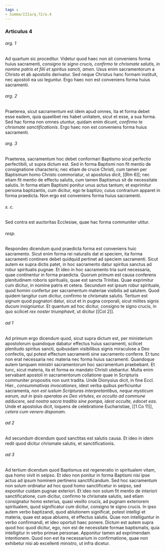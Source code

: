 ```yaml
---
tags : 
- Summa/IIIa/q.72/a.4
---
```


### Articulus 4

###### arg. 1
Ad quartum sic proceditur. Videtur quod haec non sit conveniens forma huius sacramenti, *consigno te signo crucis, confirmo te chrismate salutis, in nomine patris et filii et spiritus sancti, amen*. Usus enim sacramentorum a Christo et ab apostolis derivatur. Sed neque Christus hanc formam instituit, nec apostoli ea usi leguntur. Ergo haec non est conveniens forma huius sacramenti.

###### arg. 2
Praeterea, sicut sacramentum est idem apud omnes, ita et forma debet esse eadem, quia quaelibet res habet unitatem, sicut et esse, a sua forma. Sed hac forma non omnes utuntur, quidam enim dicunt, *confirmo te chrismate sanctificationis*. Ergo haec non est conveniens forma huius sacramenti.

###### arg. 3
Praeterea, sacramentum hoc debet conformari Baptismo sicut perfectio perfectibili, ut supra dictum est. Sed in forma Baptismi non fit mentio de consignatione characteris; nec etiam de cruce Christi, cum tamen per Baptismum homo Christo commoriatur, ut apostolus dicit, [[Rm 6]]; nec etiam fit mentio de effectu salutis, cum tamen Baptismus sit de necessitate salutis. In forma etiam Baptismi ponitur unus actus tantum; et exprimitur persona baptizantis, cum dicitur, ego te baptizo; cuius contrarium apparet in forma praedicta. Non ergo est conveniens forma huius sacramenti.

###### s. c.
Sed contra est auctoritas Ecclesiae, quae hac forma communiter utitur.

###### resp.
Respondeo dicendum quod praedicta forma est conveniens huic sacramento. Sicut enim forma rei naturalis dat ei speciem, ita forma sacramenti continere debet quidquid pertinet ad speciem sacramenti. Sicut autem ex supra dictis patet, in hoc sacramento datur spiritus sanctus ad robur spiritualis pugnae. Et ideo in hoc sacramento tria sunt necessaria, quae continentur in forma praedicta. Quorum primum est causa conferens plenitudinem roboris spiritualis, quae est sancta Trinitas. Quae exprimitur cum dicitur, in nomine patris et cetera. Secundum est ipsum robur spirituale, quod homini confertur per sacramentum materiae visibilis ad salutem. Quod quidem tangitur cum dicitur, confirmo te chrismate salutis. Tertium est signum quod pugnatori datur, sicut et in pugna corporali, sicut milites signis ducum insigniuntur. Et quantum ad hoc dicitur, consigno te signo crucis, in quo scilicet *rex noster triumphavit*, ut dicitur [[Col 2]].

###### ad 1
Ad primum ergo dicendum quod, sicut supra dictum est, per ministerium apostolorum quandoque dabatur effectus huius sacramenti, scilicet plenitudo spiritus sancti, quibusdam visibilibus signis miraculose a Deo confectis, qui potest effectum sacramenti sine sacramento conferre. Et tunc non erat necessaria nec materia nec forma huius sacramenti. Quandoque autem tanquam ministri sacramentorum hoc sacramentum praebebant. Et tunc, sicut materia, ita et forma ex mandato Christi utebantur. Multa enim servabant apostoli in sacramentorum collatione quae in Scripturis communiter propositis non sunt tradita. Unde Dionysius dicit, in fine Eccl. Hier., *consummativas invocationes*, idest verba quibus perficiuntur sacramenta, *non est iustum Scripturas interpretantibus, neque mysticum earum, aut in ipsis operatas ex Deo virtutes, ex occulto ad commune adducere, sed nostra sacra traditio sine pompa, idest occulte, edocet eas*. Unde et apostolus dicit, loquens de celebratione Eucharistiae, [[1 Co 11]], *cetera cum venero disponam*.

###### ad 2
Ad secundum dicendum quod sanctitas est salutis causa. Et ideo in idem redit quod dicitur chrismate salutis, et sanctificationis.

###### ad 3
Ad tertium dicendum quod Baptismus est regeneratio in spiritualem vitam, qua homo vivit in seipso. Et ideo non ponitur in forma Baptismi nisi ipse actus ad ipsum hominem pertinens sanctificandum. Sed hoc sacramentum non solum ordinatur ad hoc quod homo sanctificetur in seipso, sed exponitur cuidam pugnae exteriori. Et ideo non solum fit mentio de interiori sanctificatione, cum dicitur, confirmo te chrismate salutis, sed etiam consignatur homo exterius, quasi vexillo crucis, ad pugnam exteriorem spiritualem, quod significatur cum dicitur, consigno te signo crucis. In ipso autem verbo baptizandi, quod ablutionem significat, potest intelligi et materia, quae est aqua abluens, et effectus salutis. Quae non intelliguntur in verbo confirmandi, et ideo oportuit haec ponere. Dictum est autem supra quod hoc quod dicitur, ego, non est de necessitate formae baptismalis, quia intelligitur in verbo primae personae. Apponitur tamen ad exprimendam intentionem. Quod non est ita necessarium in confirmatione, quae non exhibetur nisi ab excellenti ministro, ut infra dicetur.

